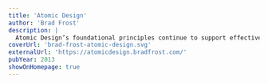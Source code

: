 ```yaml
---
title: 'Atomic Design'
author: 'Brad Frost'
description: |
  Atomic Design’s foundational principles continue to support effective UI development. By providing a systematic framework, Atomic Design enables teams to create consistent, scalable interfaces and fosters collaboration between designers and developers.
coverUrl: 'brad-frost-atomic-design.svg'
externalUrl: 'https://atomicdesign.bradfrost.com/'
pubYear: 2013
showOnHomepage: true
---
```

